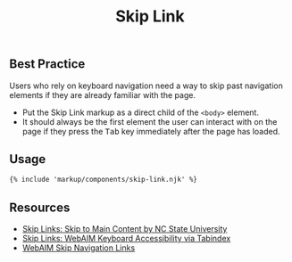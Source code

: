 ﻿---
title: Skip Link
summary: Skip Links allow users to skip navigation elements and go straight to content.
tags: skip link, accessibility
layout: docs/guide
eleventyNavigation:
  key: Skip Link
  parent: Accessibility
  order: 4
  excerpt: Skip Links allow users to skip navigation elements and go straight to content.
  img: /img/illustrations/illus-skip-link.svg
---

## Best Practice

Users who rely on keyboard navigation need a way to skip past navigation elements if they are already familiar with the page.

- Put the Skip Link markup as a direct child of the `<body>` element.
- It should always be the first element the user can interact with on the page if they press the <kbd>Tab</kbd> key immediately after the page has loaded.

## Usage

``` html
{% include 'markup/components/skip-link.njk' %}
```

## Resources
* <a href="https://accessibility.oit.ncsu.edu/it-accessibility-at-nc-state/developers/accessibility-handbook/mouse-and-keyboard-events/skip-to-main-content/" target="_blank">Skip Links: Skip to Main Content by NC State University</a>
* <a href="https://webaim.org/techniques/keyboard/tabindex" target="_blank">Skip Links: WebAIM Keyboard Accessibility via Tabindex</a>
* <a href="https://webaim.org/techniques/skipnav/" target="_blank">WebAIM Skip Navigation Links</a>

